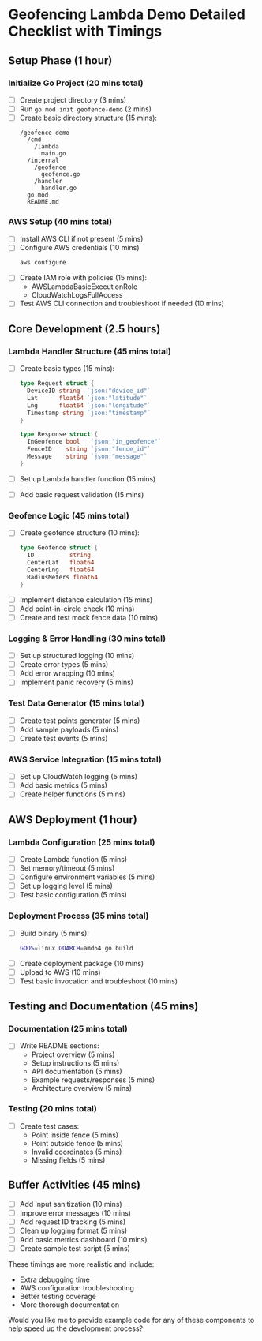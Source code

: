 # Geofencing Lambda Demo Detailed Checklist with Timings

## Setup Phase (1 hour)

### Initialize Go Project (20 mins total)

- [ ] Create project directory (3 mins)
- [ ] Run `go mod init geofence-demo` (2 mins)
- [ ] Create basic directory structure (15 mins):
  ```
  /geofence-demo
    /cmd
      /lambda
        main.go
    /internal
      /geofence
        geofence.go
      /handler
        handler.go
    go.mod
    README.md
  ```

### AWS Setup (40 mins total)

- [ ] Install AWS CLI if not present (5 mins)
- [ ] Configure AWS credentials (10 mins)
  ```bash
  aws configure
  ```
- [ ] Create IAM role with policies (15 mins):
  - AWSLambdaBasicExecutionRole
  - CloudWatchLogsFullAccess
- [ ] Test AWS CLI connection and troubleshoot if needed (10 mins)

## Core Development (2.5 hours)

### Lambda Handler Structure (45 mins total)

- [ ] Create basic types (15 mins):

  ```go
  type Request struct {
    DeviceID string  `json:"device_id"`
    Lat      float64 `json:"latitude"`
    Lng      float64 `json:"longitude"`
    Timestamp string `json:"timestamp"`
  }

  type Response struct {
    InGeofence bool   `json:"in_geofence"`
    FenceID    string `json:"fence_id"`
    Message    string `json:"message"`
  }
  ```

- [ ] Set up Lambda handler function (15 mins)
- [ ] Add basic request validation (15 mins)

### Geofence Logic (45 mins total)

- [ ] Create geofence structure (10 mins):
  ```go
  type Geofence struct {
    ID          string
    CenterLat   float64
    CenterLng   float64
    RadiusMeters float64
  }
  ```
- [ ] Implement distance calculation (15 mins)
- [ ] Add point-in-circle check (10 mins)
- [ ] Create and test mock fence data (10 mins)

### Logging & Error Handling (30 mins total)

- [ ] Set up structured logging (10 mins)
- [ ] Create error types (5 mins)
- [ ] Add error wrapping (10 mins)
- [ ] Implement panic recovery (5 mins)

### Test Data Generator (15 mins total)

- [ ] Create test points generator (5 mins)
- [ ] Add sample payloads (5 mins)
- [ ] Create test events (5 mins)

### AWS Service Integration (15 mins total)

- [ ] Set up CloudWatch logging (5 mins)
- [ ] Add basic metrics (5 mins)
- [ ] Create helper functions (5 mins)

## AWS Deployment (1 hour)

### Lambda Configuration (25 mins total)

- [ ] Create Lambda function (5 mins)
- [ ] Set memory/timeout (5 mins)
- [ ] Configure environment variables (5 mins)
- [ ] Set up logging level (5 mins)
- [ ] Test basic configuration (5 mins)

### Deployment Process (35 mins total)

- [ ] Build binary (5 mins):
  ```bash
  GOOS=linux GOARCH=amd64 go build
  ```
- [ ] Create deployment package (10 mins)
- [ ] Upload to AWS (10 mins)
- [ ] Test basic invocation and troubleshoot (10 mins)

## Testing and Documentation (45 mins)

### Documentation (25 mins total)

- [ ] Write README sections:
  - Project overview (5 mins)
  - Setup instructions (5 mins)
  - API documentation (5 mins)
  - Example requests/responses (5 mins)
  - Architecture overview (5 mins)

### Testing (20 mins total)

- [ ] Create test cases:
  - Point inside fence (5 mins)
  - Point outside fence (5 mins)
  - Invalid coordinates (5 mins)
  - Missing fields (5 mins)

## Buffer Activities (45 mins)

- [ ] Add input sanitization (10 mins)
- [ ] Improve error messages (10 mins)
- [ ] Add request ID tracking (5 mins)
- [ ] Clean up logging format (5 mins)
- [ ] Add basic metrics dashboard (10 mins)
- [ ] Create sample test script (5 mins)

These timings are more realistic and include:

- Extra debugging time
- AWS configuration troubleshooting
- Better testing coverage
- More thorough documentation

Would you like me to provide example code for any of these components to help speed up the development process?
